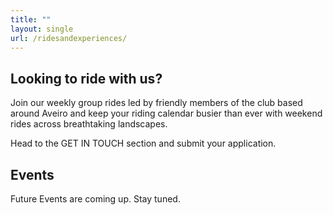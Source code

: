 ```yaml
---
title: ""
layout: single
url: /ridesandexperiences/
---
```


## Looking to ride with us?

Join our weekly group rides led by friendly members of the club based around Aveiro and keep your riding calendar busier than ever with weekend rides across breathtaking landscapes.

Head to the GET IN TOUCH section and submit your application.

## Events
Future Events are coming up. Stay tuned.
